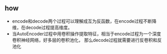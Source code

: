 ## how 

* encode和decode两个过程可以理解成互为反函数，在encode过程不断降维，在decode过程提高维度。
* 当AutoEncoder过程中用卷积操作提取特征，相当于encode过程为一个深度卷积神经网络，好多层的卷积池化，
那么decode过程就需要进行反卷积和反池化



